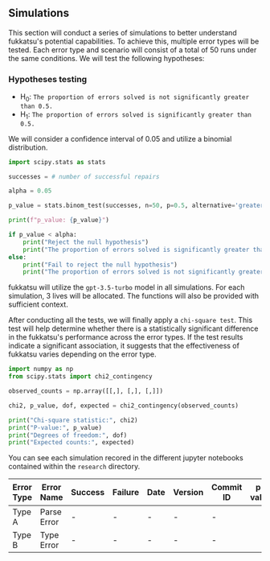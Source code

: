 ## Simulations

This section will conduct a series of simulations to better understand fukkatsu's potential capabilities. To achieve this, multiple error types will be tested. Each error type and scenario will consist of a total of 50 runs under the same conditions. We will test the following hypotheses:

### Hypotheses testing

- H<sub>0</sub>: `The proportion of errors solved is not significantly greater than 0.5.`
- H<sub>1</sub>: `The proportion of errors solved is significantly greater than 0.5.`

We will consider a confidence interval of 0.05 and utilize a binomial distribution.

```python
import scipy.stats as stats

successes = # number of successful repairs

alpha = 0.05

p_value = stats.binom_test(successes, n=50, p=0.5, alternative='greater')

print(f"p_value: {p_value}")

if p_value < alpha:
    print("Reject the null hypothesis")
    print("The proportion of errors solved is significantly greater than 0.5.")
else:
    print("Fail to reject the null hypothesis")
    print("The proportion of errors solved is not significantly greater than 0.5.")
```


fukkatsu will utilize the `gpt-3.5-turbo` model in all simulations. For each simulation, 3 lives will be allocated. The functions will also be provided with sufficient context. 

After conducting all the tests, we will finally apply a `chi-square test`. This test will help determine whether there is a statistically significant difference in the fukkatsu's performance across the error types. If the test results indicate a significant association, it suggests that the effectiveness of fukkatsu varies depending on the error type.

```python
import numpy as np
from scipy.stats import chi2_contingency

observed_counts = np.array([[,], [,], [,]])

chi2, p_value, dof, expected = chi2_contingency(observed_counts)

print("Chi-square statistic:", chi2)
print("P-value:", p_value)
print("Degrees of freedom:", dof)
print("Expected counts:", expected)
```

You can see each simulation recored in the different jupyter notebooks contained within the `research` directory.


| Error Type | Error Name | Success | Failure |    Date    |   Version  | Commit ID | p-value | Rjected H<sub>0</sub> |
|------------|------------|---------|---------|------------|------------|-----------|---------|--------               |
| Type A     |   Parse Error  |   -    |   -     | - |   -     |   -  |             |          |                 |
| Type B     |   Type Error  |   -     |   -    | - |   -     |   -  |               |          |                |
